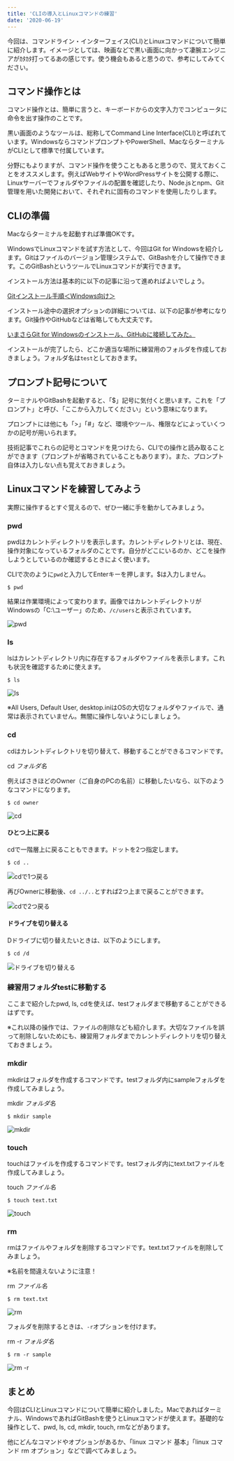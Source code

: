 ```yaml
---
title: 'CLIの導入とLinuxコマンドの練習'
date: '2020-06-19'
---
```


今回は、コマンドライン・インターフェイス(CLI)とLinuxコマンドについて簡単に紹介します。イメージとしては、映画などで黒い画面に向かって凄腕エンジニアがｶﾀｶﾀ打ってるあの感じです。使う機会もあると思うので、参考にしてみてください。

## コマンド操作とは

コマンド操作とは、簡単に言うと、キーボードからの文字入力でコンピュータに命令を出す操作のことです。

黒い画面のようなツールは、総称してCommand Line Interface(CLI)と呼ばれています。WindowsならコマンドプロンプトやPowerShell、MacならターミナルがCLIとして標準で付属しています。

分野にもよりますが、コマンド操作を使うこともあると思うので、覚えておくことをオススメします。例えばWebサイトやWordPressサイトを公開する際に、Linuxサーバーでフォルダやファイルの配置を確認したり、Node.jsとnpm、Git管理を用いた開発において、それぞれに固有のコマンドを使用したりします。

## CLIの準備

Macならターミナルを起動すれば準備OKです。

WindowsでLinuxコマンドを試す方法として、今回はGit for Windowsを紹介します。Gitはファイルのバージョン管理システムで、GitBashを介して操作できます。このGitBashというツールでLinuxコマンドが実行できます。

インストール方法は基本的に以下の記事に沿って進めればよいでしょう。

[Gitインストール手順＜Windows向け＞](https://sukkiri.jp/technologies/devtools/git/git_win.html)

インストール途中の選択オプションの詳細については、以下の記事が参考になります。Git操作やGitHubなどは省略しても大丈夫です。

[いまさらGit for Windowsのインストール、GitHubに接続してみた。](https://qiita.com/manabu-watanabe/items/ecf1b434baf305adaa00)

インストールが完了したら、どこか適当な場所に練習用のフォルダを作成しておきましょう。フォルダ名は`test`としておきます。

## プロンプト記号について

ターミナルやGitBashを起動すると、「$」記号に気付くと思います。これを「プロンプト」と呼び、「ここから入力してください」という意味になります。

プロンプトには他にも「>」「#」など、環境やツール、権限などによっていくつかの記号が用いられます。

技術記事でこれらの記号とコマンドを見つけたら、CLIでの操作と読み取ることができます（プロンプトが省略されていることもあります）。また、プロンプト自体は入力しない点も覚えておきましょう。

## Linuxコマンドを練習してみよう

実際に操作するとすぐ覚えるので、ぜひ一緒に手を動かしてみましょう。

### pwd

pwdはカレントディレクトリを表示します。カレントディレクトリとは、現在、操作対象になっているフォルダのことです。自分がどこにいるのか、どこを操作しようとしているのか確認するときによく使います。

CLIで次のように`pwd`と入力してEnterキーを押します。$は入力しません。

```$ pwd```

結果は作業環境によって変わります。画像ではカレントディレクトリがWindowsの「C:\ユーザー」のため、`/c/users`と表示されています。

![pwd](https://gyazo.com/21ac046e6aa3415f767f49f7e2231ef7.png)

### ls

lsはカレントディレクトリ内に存在するフォルダやファイルを表示します。これも状況を確認するために使えます。

```$ ls```

![ls](https://gyazo.com/d2dea026aac816c8d51e83002a34cfcd.png)

※All Users, Default User, desktop.iniはOSの大切なフォルダやファイルで、通常は表示されていません。無闇に操作しないようにしましょう。

### cd

cdはカレントディレクトリを切り替えて、移動することができるコマンドです。

cd *フォルダ名*

例えばさきほどのOwner（ご自身のPCの名前）に移動したいなら、以下のようなコマンドになります。

```$ cd owner```

![cd](https://gyazo.com/1c1e051f126f5ab99f90589768a0154b.png)

#### ひとつ上に戻る

cdで一階層上に戻ることもできます。ドットを2つ指定します。

```$ cd ..```

![cdで1つ戻る](https://gyazo.com/bd0393cc83ce1ff12f3b1502b4bf63e8.png)

再びOwnerに移動後、`cd ../..`とすれば2つ上まで戻ることができます。

![cdで2つ戻る](https://gyazo.com/f66548193918c55e20d0b6cbc931e134.png)

#### ドライブを切り替える

Dドライブに切り替えたいときは、以下のようにします。

```$ cd /d```

![ドライブを切り替える](https://gyazo.com/597ead9661489ace546c80a45f67f4c1.png)

### 練習用フォルダtestに移動する

ここまで紹介したpwd, ls, cdを使えば、testフォルダまで移動することができるはずです。

※これ以降の操作では、ファイルの削除なども紹介します。大切なファイルを誤って削除しないためにも、練習用フォルダまでカレントディレクトリを切り替えておきましょう。

### mkdir

mkdirはフォルダを作成するコマンドです。testフォルダ内にsampleフォルダを作成してみましょう。

mkdir *フォルダ名*

```$ mkdir sample```

![mkdir](https://gyazo.com/3139793fb8aa7c99a6cfa0205c1e1c27.png)

### touch

touchはファイルを作成するコマンドです。testフォルダ内にtext.txtファイルを作成してみましょう。

touch *ファイル名*

```$ touch text.txt```

![touch](https://gyazo.com/3ab071938270f420811b15878a3730a6.png)

### rm

rmはファイルやフォルダを削除するコマンドです。text.txtファイルを削除してみましょう。

※名前を間違えないように注意！

rm *ファイル名*

```$ rm text.txt```

![rm](https://gyazo.com/c52bd4ee8db86507c76962c91a5862f0.png)

フォルダを削除するときは、`-r`オプションを付けます。

rm -r *フォルダ名*

```$ rm -r sample```

![rm -r](https://gyazo.com/8bb369a3f77375884cb48554e2c0c843.png)

## まとめ

今回はCLIとLinuxコマンドについて簡単に紹介しました。Macであればターミナル、WindowsであればGitBashを使うとLinuxコマンドが使えます。基礎的な操作として、pwd, ls, cd, mkdir, touch, rmなどがあります。

他にどんなコマンドやオプションがあるか、「linux コマンド 基本」「linux コマンド rm オプション」などで調べてみましょう。